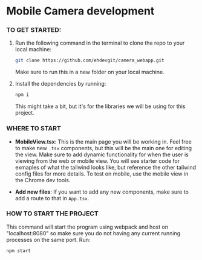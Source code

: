 # Mobile Camera development

### TO GET STARTED:

1. Run the following command in the terminal to clone the repo to your local machine:
    ```bash
    git clone https://github.com/ehdevgit/camera_webapp.git
    ```
   Make sure to run this in a new folder on your local machine.

2. Install the dependencies by running:
    ```bash
    npm i
    ```
   This might take a bit, but it's for the libraries we will be using for this project.
   
  


### WHERE TO START

- **MobileView.tsx**: This is the main page you will be working in. Feel free to make new `.tsx` components, but this will be the main one for editing the view. Make sure to add dynamic functionality for when the user is viewing from the web or mobile view. You will see starter code for exmaples of what the tailwind looks like, but reference the other tailwind config files for more details. To test on mobile, use the mobile view in the Chrome dev tools.

- **Add new files**: If you want to add any new components, make sure to add a route to that in `App.tsx`.

### HOW TO START THE PROJECT
This command will start the program using webpack and host on "localhost:8080" so make sure you 
        do not having any current running processes on the same port.
Run:
```bash
npm start

    

